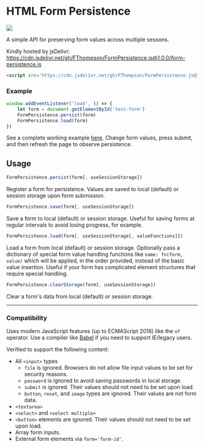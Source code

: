# HTML Form Persistence #
[![](https://img.shields.io/github/license/mashape/apistatus.svg)](LICENSE)

A simple API for preserving form values across multiple sessons.

Kindly hosted by jsDelivr: https://cdn.jsdelivr.net/gh/FThompson/FormPersistence.js@1.0.0/form-persistence.js

```html
<script src='https://cdn.jsdelivr.net/gh/FThompson/FormPersistence.js@1.0.0/form-persistence.js' type='text/javascript'></script>
```

### Example ###

```javascript
window.addEventListener('load', () => {
    let form = document.getElementById('test-form')
    FormPersistence.persist(form)
    FormPersistence.load(form)
})
```

See a complete working example [here](https://jsfiddle.net/fthompson/xa62drsh/). Change form values, press submit, and then refresh the page to observe persistence.

## Usage ##

```javascript
FormPersistence.persist(form[, useSessionStorage])
```

Register a form for persistence. Values are saved to local (default) or session storage upon form submission.

```javascript
FormPersistence.save(form[, useSessionStorage])
```

Save a form to local (default) or session storage. Useful for saving forms at regular intervals to avoid losing progress, for example.

```javascript
FormPersistence.load(form[, useSessionStorage[, valueFunctions]])
```

Load a form from local (default) or session storage. Optionally pass a dictionary of special form value handling functions like `name: fn(form, value)` which will be applied, in the order provided, instead of the basic value insertion. Useful if your form has complicated element structures that require special handling.

```javascript
FormPersistence.clearStorage(form[, useSessionStorage])
```

Clear a form's data from local (default) or session storage.

---

### Compatibility ###

Uses modern JavaScript features (up to ECMAScript 2016) like the `of` operator. Use a compiler like [Babel](https://github.com/babel/babel) if you need to support IE/legacy users.

Verified to support the following content:
* All `<input>` types
    * `file` is ignored. Browsers do not allow file input values to be set for security reasons.
    * `password` is ignored to avoid saving passwords in local storage.
    * `submit` is ignored. Their values should not need to be set upon load.
    * `button`, `reset`, and `image` types are ignored. Their values are not form data.
* `<textarea>`
* `<select>` and `<select multiple>`
* `<button>` elements are ignored. Their values should not need to be set upon load.
* Array form inputs.
* External form elements via `form='form-id'`.